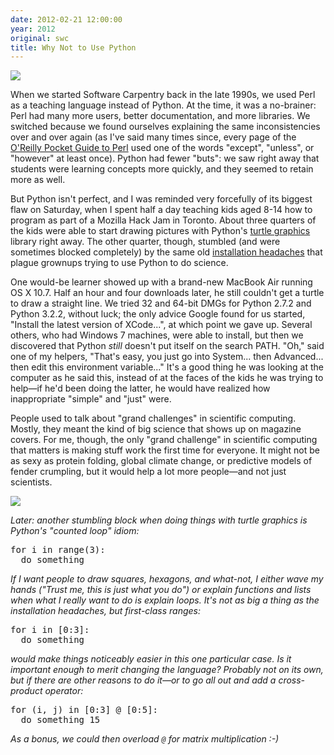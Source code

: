 ```yaml
---
date: 2012-02-21 12:00:00
year: 2012
original: swc
title: Why Not to Use Python
---
```

<p><img src="{{site.github.url}}/files/2012/02/greg-teaching-mozilla-2012-02-a.jpg" /></p>
<p>When we started Software Carpentry back in the late 1990s, we used Perl as a teaching language instead of Python. At the time, it was a no-brainer: Perl had many more users, better documentation, and more libraries. We switched because we found ourselves explaining the same inconsistencies over and over again (as I've said many times since, every page of the <a href="http://shop.oreilly.com/product/9781565924956.do">O'Reilly Pocket Guide to Perl</a> used one of the words "except", "unless", or "however" at least once). Python had fewer "buts": we saw right away that students were learning concepts more quickly, and they seemed to retain more as well.</p>
<p>But Python isn't perfect, and I was reminded very forcefully of its biggest flaw on Saturday, when I spent half a day teaching kids aged 8-14 how to program as part of a Mozilla Hack Jam in Toronto. About three quarters of the kids were able to start drawing pictures with Python's <a href="http://docs.python.org/library/turtle.html">turtle graphics</a> library right away. The other quarter, though, stumbled (and were sometimes blocked completely) by the same old <a href="{{site.baseurl}}/blog/2011/12/it-just-keeps-on-hurting.html">installation headaches</a> that plague grownups trying to use Python to do science.</p>
<p>One would-be learner showed up with a brand-new MacBook Air running OS X 10.7. Half an hour and four downloads later, he still couldn't get a turtle to draw a straight line.  We tried 32 and 64-bit DMGs for Python 2.7.2 and Python 3.2.2, without luck; the only advice Google found for us started, "Install the latest version of XCode...", at which point we gave up. Several others, who had Windows 7 machines, were able to install, but then we discovered that Python <em>still</em> doesn't put itself on the search PATH. "Oh," said one of my helpers, "That's easy, you just go into System... then Advanced... then edit this environment variable..." It's a good thing he was looking at the computer as he said this, instead of at the faces of the kids he was trying to help&mdash;if he'd been doing the latter, he would have realized how inappropriate "simple" and "just" were.</p>
<p>People used to talk about "grand challenges" in scientific computing. Mostly, they meant the kind of big science that shows up on magazine covers. For me, though, the only "grand challenge" in scientific computing that matters is making stuff work the first time for everyone. It might not be as sexy as protein folding, global climate change, or predictive models of fender crumpling, but it would help a lot more people&mdash;and not just scientists.</p>
<p><img src="{{site.github.url}}/files/2012/02/greg-teaching-mozilla-2012-02-b.jpg" /></p>
<p><em>Later: another stumbling block when doing things with turtle graphics is Python's "counted loop" idiom:</em></p>
<pre>for i in range(3):
  do something</pre>
<p><em>If I want people to draw squares, hexagons, and what-not, I either wave my hands ("Trust me, this is just what you do") or explain functions and lists when what I really want to do is explain loops. It's not as big a thing as the installation headaches, but first-class ranges:</em></p>
<pre>for i in [0:3]:
  do something</pre>
<p><em>would make things noticeably easier in this one particular case. Is it important enough to merit changing the language? Probably not on its own, but if there are other reasons to do it&mdash;or to go all out and add a cross-product operator:</em></p>
<pre>for (i, j) in [0:3] @ [0:5]:
  do something 15</pre>
<p><em>As a bonus, we could then overload <code>@</code> for matrix multiplication :-)</em></p>
